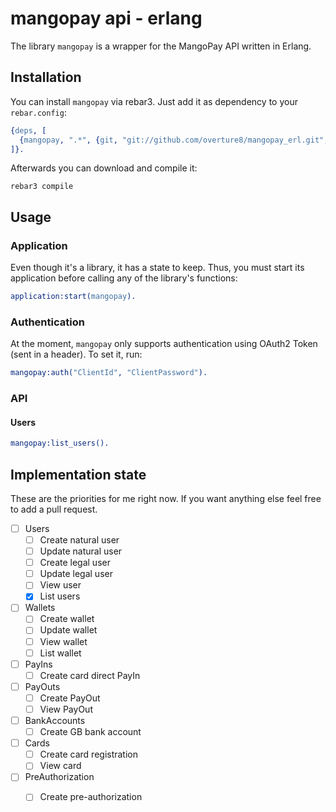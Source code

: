 # mangopay api - erlang

The library `mangopay` is a wrapper for the MangoPay API written in Erlang.

## Installation

You can install `mangopay` via rebar3. Just add it as dependency to your `rebar.config`:

```erlang
{deps, [
  {mangopay, ".*", {git, "git://github.com/overture8/mangopay_erl.git", {branch, "master"}}}
]}.
```

Afterwards you can download and compile it:

```
rebar3 compile
```

## Usage

### Application

Even though it's a library, it has a state to keep. Thus, you must start its
application before calling any of the library's functions:

```erlang
application:start(mangopay).
```

### Authentication

At the moment, `mangopay` only supports authentication using OAuth2 Token (sent in
a header). To set it, run: 

```erlang
mangopay:auth("ClientId", "ClientPassword").
```

### API

#### Users

```erlang
mangopay:list_users().
```

## Implementation state

These are the priorities for me right now. If you want anything else feel free to add a pull request.

- [ ] Users
  - [ ] Create natural user
  - [ ] Update natural user
  - [ ] Create legal user
  - [ ] Update legal user
  - [ ] View user
  - [x] List users
- [ ] Wallets
  - [ ] Create wallet
  - [ ] Update wallet
  - [ ] View wallet
  - [ ] List wallet
- [ ] PayIns
 	- [ ] Create card direct PayIn
- [ ] PayOuts
 	- [ ] Create PayOut
 	- [ ] View PayOut
- [ ] BankAccounts
 	- [ ] Create GB bank account
- [ ] Cards
 	- [ ] Create card registration
 	- [ ] View card
- [ ] PreAuthorization
 	- [ ] Create pre-authorization
	



